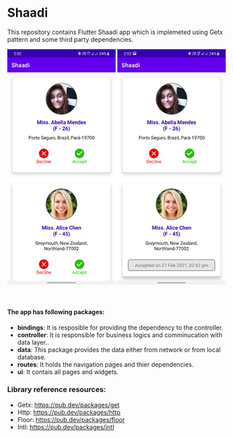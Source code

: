 # Shaadi
This repository contains Flutter Shaadi app which is implemeted using Getx pattern and some third party dependencies. 

<p align="center">
  <img src="https://github.com/Kiran7007/Shaadi/blob/master/screenshots/Screen_1.jpg" width="250">
  <img src="https://github.com/Kiran7007/Shaadi/blob/master/screenshots/Screen_2.jpg" width="250">
</p>
<br>

#### The app has following packages:

* **bindings**: It is resposible for providing the dependency to the controller.
* **controller**: It is responsible for business logics and comminucation with data layer..
* **data**: This package provides the data either from network or from local database.
* **routes**: It holds the navigation pages and thier dependencies.
* **ui**: It contais all pages and widgets.

### Library reference resources:
* Getx: https://pub.dev/packages/get
* Http: https://pub.dev/packages/http
* Floor: https://pub.dev/packages/floor
* Intl: https://pub.dev/packages/intl
